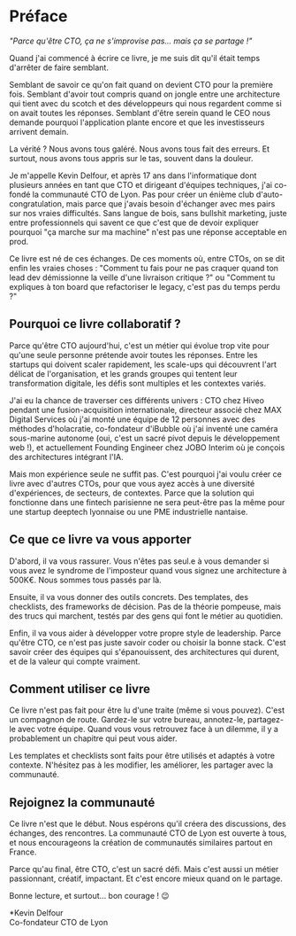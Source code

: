 # Préface

*"Parce qu'être CTO, ça ne s'improvise pas... mais ça se partage !"*

Quand j'ai commencé à écrire ce livre, je me suis dit qu'il était temps d'arrêter de faire semblant.

Semblant de savoir ce qu'on fait quand on devient CTO pour la première fois. Semblant d'avoir tout compris quand on jongle entre une architecture qui tient avec du scotch et des développeurs qui nous regardent comme si on avait toutes les réponses. Semblant d'être serein quand le CEO nous demande pourquoi l'application plante encore et que les investisseurs arrivent demain.

La vérité ? Nous avons tous galéré. Nous avons tous fait des erreurs. Et surtout, nous avons tous appris sur le tas, souvent dans la douleur.

Je m'appelle Kevin Delfour, et après 17 ans dans l'informatique dont plusieurs années en tant que CTO et dirigeant d'équipes techniques, j'ai co-fondé la communauté CTO de Lyon. Pas pour créer un énième club d'auto-congratulation, mais parce que j'avais besoin d'échanger avec mes pairs sur nos vraies difficultés. Sans langue de bois, sans bullshit marketing, juste entre professionnels qui savent ce que c'est que de devoir expliquer pourquoi "ça marche sur ma machine" n'est pas une réponse acceptable en prod.

Ce livre est né de ces échanges. De ces moments où, entre CTOs, on se dit enfin les vraies choses : "Comment tu fais pour ne pas craquer quand ton lead dev démissionne la veille d'une livraison critique ?" ou "Comment tu expliques à ton board que refactoriser le legacy, c'est pas du temps perdu ?"

## Pourquoi ce livre collaboratif ?

Parce qu'être CTO aujourd'hui, c'est un métier qui évolue trop vite pour qu'une seule personne prétende avoir toutes les réponses. Entre les startups qui doivent scaler rapidement, les scale-ups qui découvrent l'art délicat de l'organisation, et les grands groupes qui tentent leur transformation digitale, les défis sont multiples et les contextes variés.

J'ai eu la chance de traverser ces différents univers : CTO chez Hiveo pendant une fusion-acquisition internationale, directeur associé chez MAX Digital Services où j'ai monté une équipe de 12 personnes avec des méthodes d'holacratie, co-fondateur d'iBubble où j'ai inventé une caméra sous-marine autonome (oui, c'est un sacré pivot depuis le développement web !), et actuellement Founding Engineer chez JOBO Interim où je conçois des architectures intégrant l'IA.

Mais mon expérience seule ne suffit pas. C'est pourquoi j'ai voulu créer ce livre avec d'autres CTOs, pour que vous ayez accès à une diversité d'expériences, de secteurs, de contextes. Parce que la solution qui fonctionne dans une fintech parisienne ne sera peut-être pas la même pour une startup deeptech lyonnaise ou une PME industrielle nantaise.

## Ce que ce livre va vous apporter

D'abord, il va vous rassurer. Vous n'êtes pas seul.e à vous demander si vous avez le syndrome de l'imposteur quand vous signez une architecture à 500K€. Nous sommes tous passés par là.

Ensuite, il va vous donner des outils concrets. Des templates, des checklists, des frameworks de décision. Pas de la théorie pompeuse, mais des trucs qui marchent, testés par des gens qui font le métier au quotidien.

Enfin, il va vous aider à développer votre propre style de leadership. Parce qu'être CTO, ce n'est pas juste savoir coder ou choisir la bonne stack. C'est savoir créer des équipes qui s'épanouissent, des architectures qui durent, et de la valeur qui compte vraiment.

## Comment utiliser ce livre

Ce livre n'est pas fait pour être lu d'une traite (même si vous pouvez). C'est un compagnon de route. Gardez-le sur votre bureau, annotez-le, partagez-le avec votre équipe. Quand vous vous retrouvez face à un dilemme, il y a probablement un chapitre qui peut vous aider.

Les templates et checklists sont faits pour être utilisés et adaptés à votre contexte. N'hésitez pas à les modifier, les améliorer, les partager avec la communauté.

## Rejoignez la communauté

Ce livre n'est que le début. Nous espérons qu'il créera des discussions, des échanges, des rencontres. La communauté CTO de Lyon est ouverte à tous, et nous encourageons la création de communautés similaires partout en France.

Parce qu'au final, être CTO, c'est un sacré défi. Mais c'est aussi un métier passionnant, créatif, impactant. Et c'est encore mieux quand on le partage.

Bonne lecture, et surtout... bon courage ! 😉

*Kevin Delfour  
Co-fondateur CTO de Lyon
